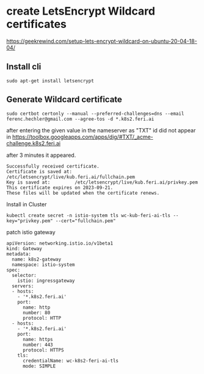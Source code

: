 # create LetsEncrypt Wildcard certificates

https://geekrewind.com/setup-lets-encrypt-wildcard-on-ubuntu-20-04-18-04/

## Install cli

```
sudo apt-get install letsencrypt
```

## Generate Wildcard certificate


```
sudo certbot certonly --manual --preferred-challenges=dns --email ferenc.hechler@gmail.com --agree-tos -d *.k8s2.feri.ai
```
after entering the given value in the nameserver as "TXT" id did not appear in 
https://toolbox.googleapps.com/apps/dig/#TXT/_acme-challenge.k8s2.feri.ai

after 3 minutes it appeared.

```
Successfully received certificate.
Certificate is saved at: /etc/letsencrypt/live/kub.feri.ai/fullchain.pem
Key is saved at:         /etc/letsencrypt/live/kub.feri.ai/privkey.pem
This certificate expires on 2023-09-21.
These files will be updated when the certificate renews.

```

Install in Cluster

```
kubectl create secret -n istio-system tls wc-kub-feri-ai-tls --key="privkey.pem" --cert="fullchain.pem"
```

patch istio gateway

```
apiVersion: networking.istio.io/v1beta1
kind: Gateway
metadata:
  name: k8s2-gateway
  namespace: istio-system
spec:
  selector:
    istio: ingressgateway
  servers:
  - hosts:
    - '*.k8s2.feri.ai'
    port:
      name: http
      number: 80
      protocol: HTTP
  - hosts:
    - '*.k8s2.feri.ai'
    port:
      name: https
      number: 443
      protocol: HTTPS
    tls:
      credentialName: wc-k8s2-feri-ai-tls
      mode: SIMPLE
```



